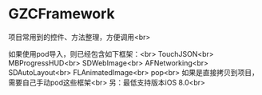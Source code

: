 # GZCFramework
项目常用到的控件、方法整理，方便调用\<br> 

如果使用pod导入，则已经包含如下框架：\<br> 
TouchJSON\<br> 
MBProgressHUD\<br> 
SDWebImage\<br> 
AFNetworking\<br> 
SDAutoLayout\<br> 
FLAnimatedImage\<br> 
pop\<br> 
如果是直接拷贝到项目，需要自己手动pod这些框架\<br> 
另：最低支持版本iOS 8.0\<br> 
